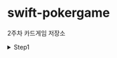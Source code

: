 # swift-pokergame
2주차 카드게임 저장소

<details>
<summary>Step1</summary>
<div markdown="1">       

### 요구사항 요약
- StatusBar 스타일을 LightContent로 변경
- ViewController의 배경을 "bg_bappern.png"로 변경
- ViewController 클래스에서 ```코드로``` 7개 UIImageView를 생성 후, 화면을 7등분해서 "card-back.png"을 출력한다
### 결과 정리
- 시뮬레이터 환경: iPhone 13 Pro
<img width="20%" alt="1" src="https://user-images.githubusercontent.com/42532724/155096363-e1918502-4d0c-4c70-822e-f03b50d43b7b.png">
</div>
</details>
